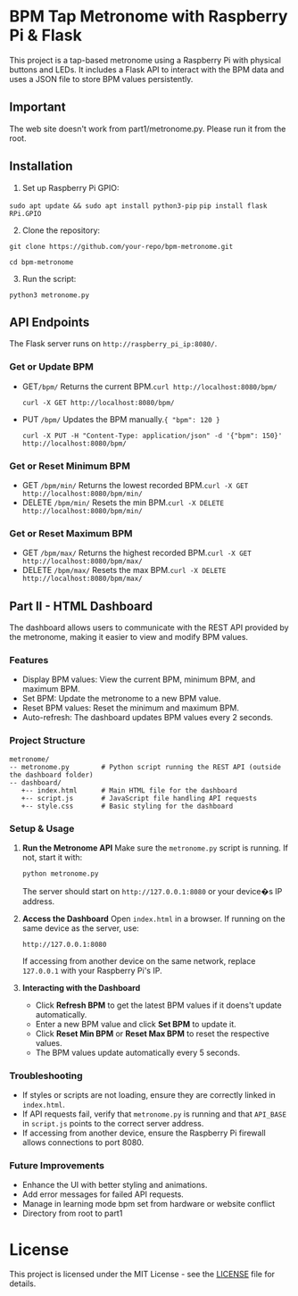 # BPM Tap Metronome with Raspberry Pi & Flask

This project is a tap-based metronome using a Raspberry Pi with physical buttons and LEDs. It includes a Flask API to interact with the BPM data and uses a JSON file to store BPM values persistently.

## Important

The web site doesn't work from part1/metronome.py. Please run it from the root.

## Installation

1. Set up Raspberry Pi GPIO:

`sudo apt update && sudo apt install python3-pip`
`pip install flask RPi.GPIO`

2. Clone the repository:

`git clone https://github.com/your-repo/bpm-metronome.git`

`cd bpm-metronome`

3. Run the script:

`python3 metronome.py`

## API Endpoints

The Flask server runs on `http://raspberry_pi_ip:8080/`.

### Get or Update BPM

- GET`/bpm/` Returns the current BPM.`curl http://localhost:8080/bpm/`

  `curl -X GET http://localhost:8080/bpm/`
- PUT `/bpm/` Updates the BPM manually.`{ "bpm": 120 }`

  `curl -X PUT -H "Content-Type: application/json" -d '{"bpm": 150}' http://localhost:8080/bpm/`

### Get or Reset Minimum BPM

- GET `/bpm/min/` Returns the lowest recorded BPM.`curl -X GET http://localhost:8080/bpm/min/`
- DELETE `/bpm/min/` Resets the min BPM.`curl -X DELETE http://localhost:8080/bpm/min/`

### Get or Reset Maximum BPM

- GET `/bpm/max/`  Returns the highest recorded BPM.`curl -X GET http://localhost:8080/bpm/max/`
- DELETE `/bpm/max/`  Resets the max BPM.`curl -X DELETE http://localhost:8080/bpm/max/`

## Part II - HTML Dashboard

The dashboard allows users to communicate with the REST API provided by the metronome, making it easier to view and modify BPM values.

### Features

- Display BPM values: View the current BPM, minimum BPM, and maximum BPM.
- Set BPM: Update the metronome to a new BPM value.
- Reset BPM values: Reset the minimum and maximum BPM.
- Auto-refresh: The dashboard updates BPM values every 2 seconds.

### **Project Structure**

```
metronome/
-- metronome.py        # Python script running the REST API (outside the dashboard folder)
-- dashboard/
   +-- index.html      # Main HTML file for the dashboard  
   +-- script.js       # JavaScript file handling API requests  
   +-- style.css       # Basic styling for the dashboard  
```

### **Setup & Usage**

1. **Run the Metronome API**
   Make sure the `metronome.py` script is running. If not, start it with:

   ```sh
   python metronome.py
   ```

   The server should start on `http://127.0.0.1:8080` or your device�s IP address.
2. **Access the Dashboard**
   Open `index.html` in a browser. If running on the same device as the server, use:

   ```
   http://127.0.0.1:8080
   ```

   If accessing from another device on the same network, replace `127.0.0.1` with your Raspberry Pi's IP.
3. **Interacting with the Dashboard**

   - Click **Refresh BPM** to get the latest BPM values if it doens't update automatically.
   - Enter a new BPM value and click **Set BPM** to update it.
   - Click **Reset Min BPM** or **Reset Max BPM** to reset the respective values.
   - The BPM values update automatically every 5 seconds.

### **Troubleshooting**

- If styles or scripts are not loading, ensure they are correctly linked in `index.html`.
- If API requests fail, verify that `metronome.py` is running and that `API_BASE` in `script.js` points to the correct server address.
- If accessing from another device, ensure the Raspberry Pi firewall allows connections to port 8080.

### **Future Improvements**

- Enhance the UI with better styling and animations.
- Add error messages for failed API requests.
- Manage in learning mode bpm set from hardware or website conflict
- Directory from root to part1

# License

This project is licensed under the MIT License - see the [LICENSE](LICENSE) file for details.
